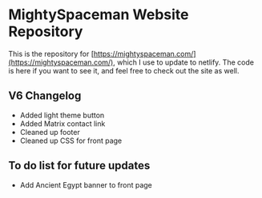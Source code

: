 # MightySpaceman Website Repository
This is the repository for [https://mightyspaceman.com/](https://mightyspaceman.com/), which I use to update to netlify. The code is here if you want to see it, and feel free to check out the site as well.

## V6 Changelog
- Added light theme button
- Added Matrix contact link
- Cleaned up footer 
- Cleaned up CSS for front page

## To do list for future updates
- Add Ancient Egypt banner to front page
